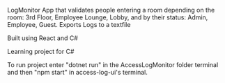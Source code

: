 LogMonitor App that validates people entering a room depending on the room: 3rd Floor, Employee Lounge, Lobby, and by their status: Admin, Employee, Guest. 
Exports Logs to a textfile

Built using React and C# 

Learning project for C#

To run project enter "dotnet run" in the AccessLogMonitor folder terminal and then "npm start" in access-log-ui's terminal. 
